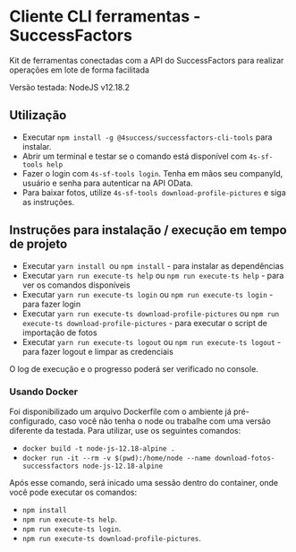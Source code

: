 # Cliente CLI ferramentas - SuccessFactors

Kit de ferramentas conectadas com a API do SuccessFactors para realizar operações em lote de forma facilitada

Versão testada: NodeJS v12.18.2

## Utilização

* Executar `npm install -g @4success/successfactors-cli-tools` para instalar.
* Abrir um terminal e testar se o comando está disponível com `4s-sf-tools help`
* Fazer o login com `4s-sf-tools login`. Tenha em mãos seu companyId, usuário e senha para autenticar na API OData.
* Para baixar fotos, utilize `4s-sf-tools download-profile-pictures` e siga as instruções.

## Instruções para instalação / execução em tempo de projeto

* Executar `yarn install `ou `npm install` - para instalar as dependências
* Executar `yarn run execute-ts help` ou  `npm run execute-ts help` - para ver os comandos disponíveis
* Executar `yarn run execute-ts login` ou  `npm run execute-ts login` - para fazer login
* Executar `yarn run execute-ts download-profile-pictures` ou  `npm run execute-ts download-profile-pictures` - para
  executar o script de importação de fotos
* Executar `yarn run execute-ts logout` ou  `npm run execute-ts logout` - para fazer logout e limpar as credenciais

O log de execução e o progresso poderá ser verificado no console.

### Usando Docker

Foi disponibilizado um arquivo Dockerfile com o ambiente já pré-configurado, caso você não tenha o node ou trabalhe com
uma versão diferente da testada. Para utilizar, use os seguintes comandos:

* `docker build -t node-js-12.18-alpine .`
* `docker run -it --rm -v $(pwd):/home/node --name download-fotos-successfactors node-js-12.18-alpine`

Após esse comando, será inicado uma sessão dentro do container, onde você pode executar os comandos:

* `npm install`
* `npm run execute-ts help`.
* `npm run execute-ts login`.
* `npm run execute-ts download-profile-pictures`.